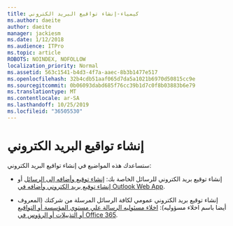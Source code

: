 ```yaml
---
title: كيمياء-إنشاء تواقيع البريد الكتروني
ms.author: daeite
author: daeite
manager: jackiesm
ms.date: 1/12/2018
ms.audience: ITPro
ms.topic: article
ROBOTS: NOINDEX, NOFOLLOW
localization_priority: Normal
ms.assetid: 563c1541-b4d3-4f7a-aaec-8b3b1477e517
ms.openlocfilehash: 32b4cdb51aaf065d7da5a1021b6970d50815cc9e
ms.sourcegitcommit: 0b06093dabd685f76cc39b1d7c0f8b03883b6e79
ms.translationtype: MT
ms.contentlocale: ar-SA
ms.lasthandoff: 10/25/2019
ms.locfileid: "36505530"
---
```

# <a name="create-email-signatures"></a>إنشاء تواقيع البريد الكتروني

ستساعدك هذه المواضيع في إنشاء تواقيع البريد الكتروني:
  
- إنشاء توقيع بريد الكتروني للرسائل الخاصة بك: [إنشاء توقيع وأضافه إلى الرسائل](https://support.office.com/article/8ee5d4f4-68fd-464a-a1c1-0e1c80bb27f2.aspx) أو [إنشاء توقيع بريد الكتروني وأضافه في Outlook Web App](https://support.office.com/article/0f230564-11b9-4239-83de-f10cbe4dfdfc.aspx).
    
- إنشاء توقيع بريد الكتروني عمومي لكافة الرسائل المرسلة من شركتك (المعروف أيضا باسم اخلاء مسؤوليه): [اخلاء مسئوليه الرسالة علي مستوي المؤسسة أو التواقيع أو التذييلات أو الرؤوس في Office 365](https://go.microsoft.com/fwlink/p/?linkid=391096).
    


